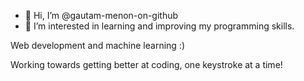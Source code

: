 - 👋 Hi, I’m @gautam-menon-on-github
- 👀 I’m interested in learning and improving my programming skills.

Web development and machine learning :)

Working towards getting better at coding, one keystroke at a time!
<!---
gautam-menon-on-github/gautam-menon-on-github is a ✨ special ✨ repository because its `README.md` (this file) appears on your GitHub profile.
You can click the Preview link to take a look at your changes.
--->
